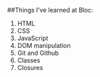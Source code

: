 ##Things I've learned at Bloc:
1. HTML
2. CSS
3. JavaScript
4. DOM manipulation
5. Git and Github
6. Classes
7. Closures
